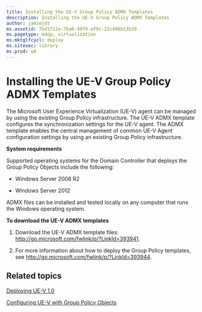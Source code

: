 ```yaml
---
title: Installing the UE-V Group Policy ADMX Templates
description: Installing the UE-V Group Policy ADMX Templates
author: jamiejdt
ms.assetid: 7bd1f12e-7ba6-49f9-af9c-22c496b13b39
ms.pagetype: mdop, virtualization
ms.mktglfcycl: deploy
ms.sitesec: library
ms.prod: w8
---
```



# Installing the UE-V Group Policy ADMX Templates


The Microsoft User Experience Virtualization (UE-V) agent can be managed by using the existing Group Policy infrastructure. The UE-V ADMX template configures the synchronization settings for the UE-V agent. The ADMX template enables the central management of common UE-V Agent configuration settings by using an existing Group Policy infrastructure.

**System requirements**

Supported operating systems for the Domain Controller that deploys the Group Policy Objects include the following:

-   Windows Server 2008 R2

-   Windows Server 2012

ADMX files can be installed and tested locally on any computer that runs the Windows operating system.

**To download the UE-V ADMX templates**

1.  Download the UE-V ADMX template files: <http://go.microsoft.com/fwlink/p/?LinkId=393941>.

2.  For more information about how to deploy the Group Policy templates, see <http://go.microsoft.com/fwlink/p/?LinkId=393944>.

## Related topics


[Deploying UE-V 1.0](deploying-ue-v-10.md)

[Configuring UE-V with Group Policy Objects](configuring-ue-v-with-group-policy-objects.md)

 

 





